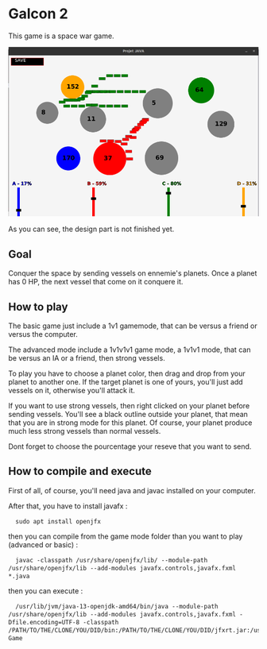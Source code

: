 # Galcon 2 #

This game is a space war game.

![Galcon2 Snapshot](Capture.png?raw=true "snapshot")

As you can see, the design part is not finished yet.

## Goal 

Conquer the space by sending vessels on ennemie's planets. Once a planet has 0 HP, the next vessel that come on it conquere it.  

## How to play

The basic game just include a 1v1 gamemode, that can be versus a friend or versus the computer. 

The advanced mode include a 1v1v1v1 game mode, a 1v1v1 mode, that can be versus an IA or a friend, then strong vessels. 

To play you have to choose a planet color, then drag and drop from your planet to another one. If the target planet is one of yours, you'll just add vessels on it, otherwise you'll attack it. 

If you want to use strong vessels, then right clicked on your planet before sending vessels. You'll see a black outline outside your planet, that mean that you are in strong mode for this planet. Of course, your planet produce much less strong vessels than normal vessels. 

Dont forget to choose the pourcentage your reseve that you want to send.

## How to compile and execute 

First of all, of course, you'll need java and javac installed on your computer. 

After that, you have to install javafx : 

```
  sudo apt install openjfx
```

then you can compile from the game mode folder than you want to play (advanced or basic) :

```
  javac -classpath /usr/share/openjfx/lib/ --module-path /usr/share/openjfx/lib --add-modules javafx.controls,javafx.fxml *.java

```

then you can execute :

```
  /usr/lib/jvm/java-13-openjdk-amd64/bin/java --module-path /usr/share/openjfx/lib --add-modules javafx.controls,javafx.fxml -Dfile.encoding=UTF-8 -classpath /PATH/TO/THE/CLONE/YOU/DID/bin:/PATH/TO/THE/CLONE/YOU/DID/jfxrt.jar:/usr/share/openjfx/lib/javafx.base.jar Game

```
